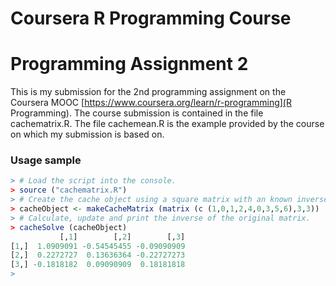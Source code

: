 # Coursera R Programming Course #
# Programming Assignment 2 #

This is my submission for the 2nd programming assignment on the Coursera MOOC [https://www.coursera.org/learn/r-programming](R Programming).  The course submission is contained in the file cachematrix.R.  The file cachemean.R is the example provided by the course on which my submission is based on. 


### Usage sample
```R
> # Load the script into the console.
> source ("cachematrix.R")
> # Create the cache object using a square matrix with an known inverse.
> cacheObject <- makeCacheMatrix (matrix (c (1,0,1,2,4,0,3,5,6),3,3))
> # Calculate, update and print the inverse of the original matrix.
> cacheSolve (cacheObject)
           [,1]        [,2]        [,3]
[1,]  1.0909091 -0.54545455 -0.09090909
[2,]  0.2272727  0.13636364 -0.22727273
[3,] -0.1818182  0.09090909  0.18181818
> 
```

